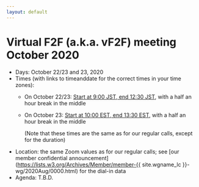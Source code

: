 ```yaml
---
layout: default
---
```


# Virtual F2F (a.k.a. vF2F) meeting October 2020

* Days: October 22/23 and 23, 2020
* Times (with links to timeanddate for the correct times in your time zones):
  * On October 22/23: [Start at 9:00 JST, end 12:30 JST](https://tinyurl.com/y3xu4fxs), with a half an hour break in the middle
  * On October 23: [Start at 10:00 EST, end 13:30 EST](https://tinyurl.com/yymhoums), with a half an hour break in the middle

    (Note that these times are the same as for our regular calls, except for the duration)
* Location: the same Zoom values as for our regular calls; see [our member confidential announcement](https://lists.w3.org/Archives/Member/member-{{ site.wgname_lc }}-wg/2020Aug/0000.html) for the dial-in data
* Agenda: T.B.D.
